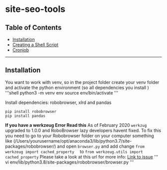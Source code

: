 # site-seo-tools

## Table of Contents 

- [Installation](#installation)
- [Creating a Shell Script](#creating-a-shell-script)
- [Cronjob](#cronjob)

---

## Installation

You want to work with venv, so in the project folder create your venv folder and activate the python environment (so all dependencies you install )
'''shell
python3 -m venv env
source env/bin/activate
'''

Install dependencies: robobrowser, xlrd  and pandas

```shell
pip install robobrowser
pip install pandas
```
**If you have a werkzeug Error Read this** As of February 2020 `werkzug` upgraded to 1.0.0 and RoboBrowser lazy developers havent fixed. To fix this you need to go to your Robobrowser folder on your computer something like (/Users/yourusername/opt/anaconda3/lib/python3.7/site-packages/robobrowser/) and open `browser.py` and add change ```from werkzeug import cached_property  ``` to ```from werkzeug.utils import cached_property```
Please take a look at this url for more info: [Link to issue](https://github.com/jmcarp/robobrowser/issues/93)
'''
vi env/lib/python3.8/site-packages/robobrowser/browser.py 
'''
